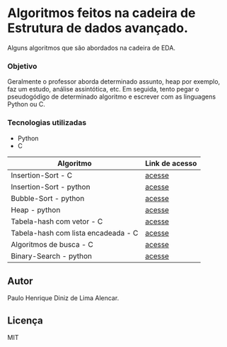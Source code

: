 # Algoritmos feitos na cadeira de Estrutura de dados avançado.

Alguns algoritmos que são abordados na cadeira de EDA.

### Objetivo

Geralmente o professor aborda determinado assunto, heap por exemplo, faz um estudo, análise assintótica, etc. Em seguida, tento pegar o pseudogódigo de determinado algoritmo e escrever com as linguagens Python ou C. 

### Tecnologias utilizadas
- Python
- C

| Algoritmo                  |  Link de acesso     |
| -------------------------- | ------------------- |
|     Insertion-Sort - C     |  [acesse](https://github.com/pauloh-alc/EDA/blob/main/insertion_sort.c) |
|  Insertion-Sort - python   |  [acesse](https://github.com/pauloh-alc/EDA/blob/main/insertion_sort.py) |
|     Bubble-Sort - python   |  [acesse](https://github.com/pauloh-alc/EDA/blob/main/bubble_sort.py) |
|         Heap - python      |  [acesse](https://github.com/pauloh-alc/EDA/blob/main/heap.py) |
|  Tabela-hash com vetor - C |  [acesse](https://github.com/pauloh-alc/EDA/blob/main/tabela_hash_vetor.c) |
|Tabela-hash com lista encadeada - C |  [acesse](https://github.com/pauloh-alc/EDA/blob/main/tabela_hash_lista.c) |
|  Algoritmos de busca - C   | [acesse](https://github.com/pauloh-alc/EDA/blob/main/algoritmos_de_busca.c) |
|  Binary-Search - python    | [acesse](https://github.com/pauloh-alc/EDA/blob/main/binary_search.py) |

## Autor
Paulo Henrique Diniz de Lima Alencar.

## Licença

MIT

